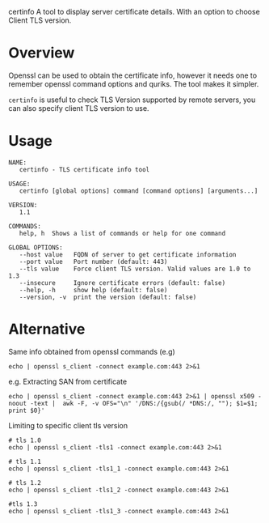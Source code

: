 certinfo
A tool to display server certificate details.  With an option to choose Client TLS version. 

# Overview
Openssl can be used to obtain the certificate info, however it needs one to remember openssl command options and quriks.
The tool makes it simpler.  

`certinfo` is useful to check TLS Version supported by remote servers, you can also specify client TLS version to use.


# Usage
```
NAME:
   certinfo - TLS certificate info tool

USAGE:
   certinfo [global options] command [command options] [arguments...]

VERSION:
   1.1

COMMANDS:
   help, h  Shows a list of commands or help for one command

GLOBAL OPTIONS:
   --host value   FQDN of server to get certificate information
   --port value   Port number (default: 443)
   --tls value    Force client TLS version. Valid values are 1.0 to 1.3
   --insecure     Ignore certificate errors (default: false)
   --help, -h     show help (default: false)
   --version, -v  print the version (default: false)
```
# Alternative

Same info obtained from openssl commands (e.g)
```
echo | openssl s_client -connect example.com:443 2>&1 
```
e.g. Extracting SAN from certificate
```
echo | openssl s_client -connect example.com:443 2>&1 | openssl x509 -noout -text |  awk -F, -v OFS="\n" '/DNS:/{gsub(/ *DNS:/, ""); $1=$1; print $0}'
```
Limiting to specific client tls version
```
# tls 1.0
echo | openssl s_client -tls1 -connect example.com:443 2>&1

# tls 1.1
echo | openssl s_client -tls1_1 -connect example.com:443 2>&1

# tls 1.2
echo | openssl s_client -tls1_2 -connect example.com:443 2>&1

#tls 1.3
echo | openssl s_client -tls1_3 -connect example.com:443 2>&1
```